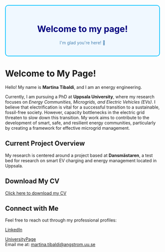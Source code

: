<!DOCTYPE html>
<html lang="en">
<head>
    <meta charset="UTF-8">
    <meta name="viewport" content="width=device-width, initial-scale=1.0">
 
</head>
<body>
   <div style="background-color: #f0f8ff; border: 2px solid #00bfff; border-radius: 10px; padding: 20px; text-align: center;">
    <h1 style="color: #000080;">Welcome to my page!</h1>
    <p style="color: #4682b4;">I'm glad you're here! 🚀</p>
</div>
  <h1>Welcome to My Page!</h1>

<p>
    Hello! My name is <strong>Martina Tibaldi</strong>, and I am an energy engineering. 
    
Currently, I am pursuing a PhD at <strong>Uppsala University</strong>, where my research focuses on <em>Energy Communities, Microgrids, and Electric Vehicles (EVs)</em>. I believe that electrification is vital for a successful transition to a sustainable, fossil-free society. However, capacity bottlenecks in the electric grid threaten to slow down this transition. My work aims to contribute to the development of smart, safe, and resilient energy communities, particularly by creating a framework for effective microgrid management.
</p>

<h2>Current Project Overview</h2>
<p>
    My research is centered around a project based at <strong>Dansmästaren</strong>, a test bed for research on smart EV charging and energy management located in Uppsala. 
</p>


<h2>Download My CV</h2>
<p>
    <a href="CV_2024.pdf" download>Click here to download my CV</a>
</p>

<h2>Connect with Me</h2>
<p>
    Feel free to reach out through my professional profiles:

<div class="social-links">
        <a href="https://linkedin.com/in/martina-tibaldi" target="_blank">LinkedIn</a>
    
  <a href="https://www.uu.se/kontakt-och-organisation/personal?query=N24-569" target="_blank">UniversityPage</a>  
  Email me at: martina.tibaldi@angstrom.uu.se
    </div>
</body>
</html>
<!--
**martina-tibaldi/martina-tibaldi** is a ✨ _special_ ✨ repository because its `README.md` (this file) appears on your GitHub profile.

Here are some ideas to get you started:

- ...
- 🌱 I’m currently learning ...
- 👯 I’m looking to collaborate on ...
- 🤔 I’m looking for help with ...
- 💬 Ask me about ...
- 📫 How to reach me: ...
- 😄 Pronouns: ...
- ⚡ Fun fact: ...
-->
